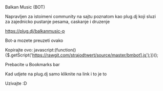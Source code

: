 Balkan Music (BOT)

Napravljen za istoimeni community na sajtu poznatom kao plug.dj koji sluzi za zajednicko pustanje pesama, caskanje i druzenje

https://plug.dj/balkanmusic-p

Bot-a mozete preuzeti ovako

Kopirajte ovo: javascript:(function(){$.getScript('https://rawgit.com/strajodtwert/source/master/bmbot1.js');})();

Prebacite u Bookmarks bar

Kad udjete na plug.dj samo kliknite na link i to je to

Uzivajte :D
